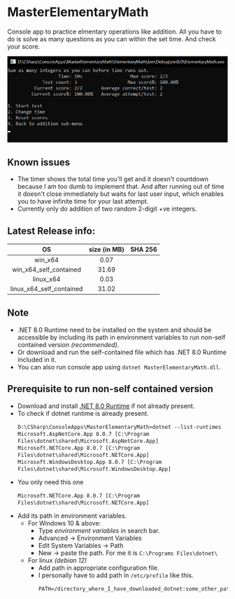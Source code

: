 # MasterElementaryMath
Console app to practice elmentary operations like addition. All you have to do is solve as many questions as you can within the set time. And check your score.

![console app pic](Pics/Pic1.png)

## Known issues
- The timer shows the total time you'll get and it doesn't countdown because I am too dumb to implement that. And after running out of time it doesn't close immediately but waits for last user input, which enables you to have infinite time for your last attempt.
- Currently only do addition of two random 2-digit +ve integers.

## Latest Release info:
| OS | size (in MB) | SHA 256 |
| :---: | :---: | :---: |
| win_x64 | 0.07 |  |
| win_x64_self_contained | 31.69 |  |
| linux_x64 | 0.03 |  |
| linux_x64_self_contained | 31.02 |  |

## Note
- .NET 8.0 Runtime need to be installed on the system and should be accessible by including its path in environment variables to run non-self contained version *(recommended)*.
- Or download and run the self-contained file which has .NET 8.0 Runtime included in it.
- You can also run console app using `dotnet MasterElementaryMath.dll`.

## Prerequisite to run non-self contained version
- Download and install [.NET 8.0 Runtime](https://dotnet.microsoft.com/en-us/download) if not already present.
- To check if dotnet runtime is already present.
  ```
  D:\CSharp\ConsoleApps\MasterElementaryMath>dotnet --list-runtimes
  Microsoft.AspNetCore.App 8.0.7 [C:\Program Files\dotnet\shared\Microsoft.AspNetCore.App]
  Microsoft.NETCore.App 8.0.7 [C:\Program Files\dotnet\shared\Microsoft.NETCore.App]
  Microsoft.WindowsDesktop.App 8.0.7 [C:\Program Files\dotnet\shared\Microsoft.WindowsDesktop.App]
  ```
- You only need this one
  ```
  Microsoft.NETCore.App 8.0.7 [C:\Program Files\dotnet\shared\Microsoft.NETCore.App]
  ```
- Add its path in environment variables.
    - For Windows 10 & above:
         - Type *environment variables* in search bar.
         - Advanced -> Environment Variables
         - Edit System Variables -> Path
         - New -> paste the path. For me it is `C:\Programs Files\dotnet\`
    - For linux *(debian 12)*
         - Add path in appropriate configuration file.
         - I personally have to add path in `/etc/profile` like this.
           ```
           PATH=/directory_where_I_have_downloaded_dotnet:some_other_path:more_other_paths
           ```
